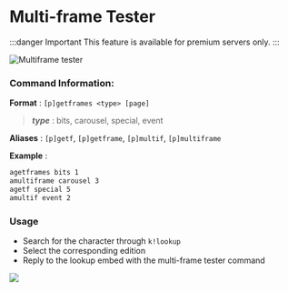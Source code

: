 # Multi-frame Tester

:::danger Important
This feature is available for premium servers only.
:::

![Multiframe tester](/img/features/getframes.gif ':size=100%')

### Command Information:

**Format** : `[p]getframes <type> [page]`

> ***type*** : bits, carousel, special, event 

**Aliases** : `[p]getf`, `[p]getframe`, `[p]multif`, `[p]multiframe`

**Example**  :
```bash
agetframes bits 1
amultiframe carousel 3
agetf special 5
amultif event 2
```

### Usage
- Search for the character through `k!lookup`
- Select the corresponding edition
- Reply to the lookup embed with the multi-frame tester command

![](/img/features/reply.png)
